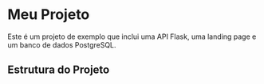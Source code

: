 # Meu Projeto

Este é um projeto de exemplo que inclui uma API Flask, uma landing page e um banco de dados PostgreSQL.

## Estrutura do Projeto